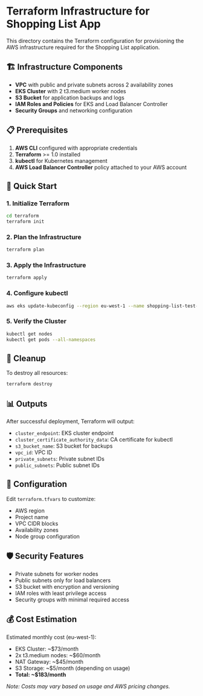 # Terraform Infrastructure for Shopping List App

This directory contains the Terraform configuration for provisioning the AWS infrastructure required for the Shopping List application.

## 🏗️ Infrastructure Components

- **VPC** with public and private subnets across 2 availability zones
- **EKS Cluster** with 2 t3.medium worker nodes
- **S3 Bucket** for application backups and logs
- **IAM Roles and Policies** for EKS and Load Balancer Controller
- **Security Groups** and networking configuration

## 📋 Prerequisites

1. **AWS CLI** configured with appropriate credentials
2. **Terraform** >= 1.0 installed
3. **kubectl** for Kubernetes management
4. **AWS Load Balancer Controller** policy attached to your AWS account

## 🚀 Quick Start

### 1. Initialize Terraform

```bash
cd terraform
terraform init
```

### 2. Plan the Infrastructure

```bash
terraform plan
```

### 3. Apply the Infrastructure

```bash
terraform apply
```

### 4. Configure kubectl

```bash
aws eks update-kubeconfig --region eu-west-1 --name shopping-list-test-cluster
```

### 5. Verify the Cluster

```bash
kubectl get nodes
kubectl get pods --all-namespaces
```

## 🧹 Cleanup

To destroy all resources:

```bash
terraform destroy
```

## 📊 Outputs

After successful deployment, Terraform will output:

- `cluster_endpoint`: EKS cluster endpoint
- `cluster_certificate_authority_data`: CA certificate for kubectl
- `s3_bucket_name`: S3 bucket for backups
- `vpc_id`: VPC ID
- `private_subnets`: Private subnet IDs
- `public_subnets`: Public subnet IDs

## 🔧 Configuration

Edit `terraform.tfvars` to customize:

- AWS region
- Project name
- VPC CIDR blocks
- Availability zones
- Node group configuration

## 🛡️ Security Features

- Private subnets for worker nodes
- Public subnets only for load balancers
- S3 bucket with encryption and versioning
- IAM roles with least privilege access
- Security groups with minimal required access

## 💰 Cost Estimation

Estimated monthly cost (eu-west-1):

- EKS Cluster: ~$73/month
- 2x t3.medium nodes: ~$60/month
- NAT Gateway: ~$45/month
- S3 Storage: ~$5/month (depending on usage)
- **Total: ~$183/month**

_Note: Costs may vary based on usage and AWS pricing changes._
